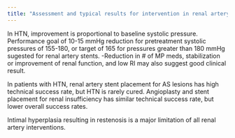 ```yaml
---
title: "Assessment and typical results for intervention in renal artery stenosis"
---
```

In HTN, improvement is proportional to baseline systolic pressure. Performance goal of 10-15 mmHg reduction for pretreatment systolic pressures of 155-180, or target of 165 for pressures greater than 180 mmHg sugested for renal artery stents.
-Reduction in # of MP meds, stabilization or improvement of renal function, and low RI may also suggest good clinical result.

In patients with HTN, renal artery stent placement for AS lesions has high technical success rate, but HTN is rarely cured.
Angioplasty and stent placement for renal insufficiency has similar technical success rate, but lower overall success rates.

Intimal hyperplasia resulting in restenosis is a major limitation of all renal artery interventions.

